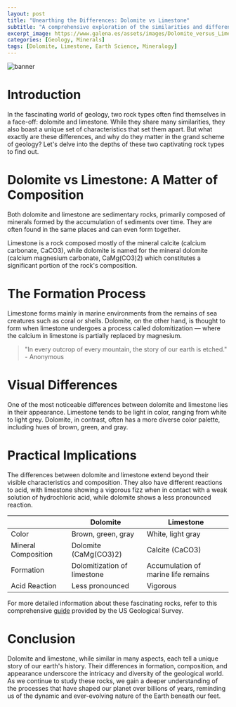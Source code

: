 ```yaml
---
layout: post
title: "Unearthing the Differences: Dolomite vs Limestone"
subtitle: "A comprehensive exploration of the similarities and differences between two closely related rock types: dolomite and limestone"
excerpt_image: https://www.galena.es/assets/images/Dolomite_versus_Limestone.png
categories: [Geology, Minerals]
tags: [Dolomite, Limestone, Earth Science, Mineralogy]
---
```


![banner](https://www.galena.es/assets/images/Dolomite_versus_Limestone.png "A side-by-side comparison of dolomite and limestone samples, highlighting their distinct colors, textures, and mineral compositions, with labels indicating key differences and similarities for geology enthusiasts.")

# Introduction

In the fascinating world of geology, two rock types often find themselves in a face-off: dolomite and limestone. While they share many similarities, they also boast a unique set of characteristics that set them apart. But what exactly are these differences, and why do they matter in the grand scheme of geology? Let's delve into the depths of these two captivating rock types to find out.

# Dolomite vs Limestone: A Matter of Composition

Both dolomite and limestone are sedimentary rocks, primarily composed of minerals formed by the accumulation of sediments over time. They are often found in the same places and can even form together.

Limestone is a rock composed mostly of the mineral calcite (calcium carbonate, CaCO3), while dolomite is named for the mineral dolomite (calcium magnesium carbonate, CaMg(CO3)2) which constitutes a significant portion of the rock's composition.

# The Formation Process

Limestone forms mainly in marine environments from the remains of sea creatures such as coral or shells. Dolomite, on the other hand, is thought to form when limestone undergoes a process called dolomitization — where the calcium in limestone is partially replaced by magnesium.

>"In every outcrop of every mountain, the story of our earth is etched." - Anonymous

# Visual Differences

One of the most noticeable differences between dolomite and limestone lies in their appearance. Limestone tends to be light in color, ranging from white to light grey. Dolomite, in contrast, often has a more diverse color palette, including hues of brown, green, and gray.

# Practical Implications

The differences between dolomite and limestone extend beyond their visible characteristics and composition. They also have different reactions to acid, with limestone showing a vigorous fizz when in contact with a weak solution of hydrochloric acid, while dolomite shows a less pronounced reaction.

|         | Dolomite | Limestone |
|---------|----------|-----------|
| Color   | Brown, green, gray | White, light gray |
| Mineral Composition | Dolomite (CaMg(CO3)2) | Calcite (CaCO3) |
| Formation | Dolomitization of limestone | Accumulation of marine life remains |
| Acid Reaction | Less pronounced | Vigorous |

For more detailed information about these fascinating rocks, refer to this comprehensive [guide](https://www.usgs.gov/faqs/what-difference-between-limestone-and-dolomite) provided by the US Geological Survey.

# Conclusion

Dolomite and limestone, while similar in many aspects, each tell a unique story of our earth's history. Their differences in formation, composition, and appearance underscore the intricacy and diversity of the geological world. As we continue to study these rocks, we gain a deeper understanding of the processes that have shaped our planet over billions of years, reminding us of the dynamic and ever-evolving nature of the Earth beneath our feet.
